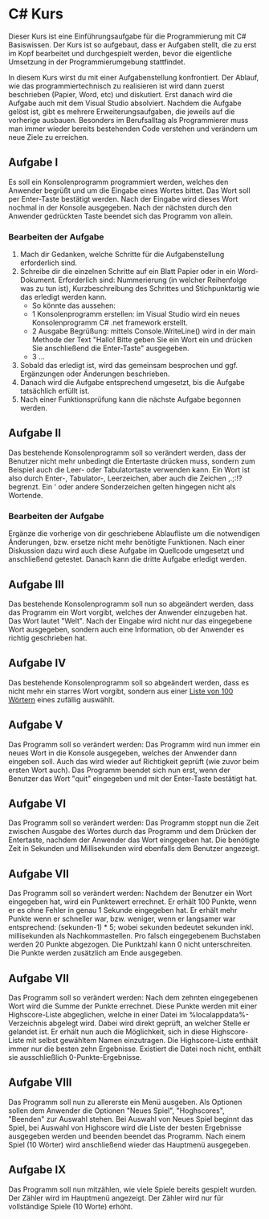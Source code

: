 # C# Kurs
Dieser Kurs ist eine Einführungsaufgabe für die Programmierung mit C# Basiswissen. Der Kurs ist so aufgebaut, dass er Aufgaben stellt, die zu erst im Kopf bearbeitet und durchgespielt werden, bevor die eigentliche Umsetzung in der Programmierumgebung stattfindet. 

In diesem Kurs wirst du mit einer Aufgabenstellung konfrontiert. Der Ablauf, wie das programmiertechnisch zu realisieren ist wird dann zuerst beschrieben (Papier, Word, etc) und diskutiert. Erst danach wird die Aufgabe auch mit dem Visual Studio absolviert. Nachdem die Aufgabe gelöst ist, gibt es mehrere Erweiterungsaufgaben, die jeweils auf die vorherige ausbauen. Besonders im Berufsalltag als Programmierer muss man immer wieder bereits bestehenden Code verstehen und verändern um neue Ziele zu erreichen.

## Aufgabe I
Es soll ein Konsolenprogramm programmiert werden, welches den Anwender begrüßt und um die Eingabe eines Wortes bittet. Das Wort soll per Enter-Taste bestätigt werden. Nach der Eingabe wird dieses Wort nochmal in der Konsole ausgegeben. Nach der nächsten durch den Anwender gedrückten Taste beendet sich das Programm von allein.

### Bearbeiten der Aufgabe
1. Mach dir Gedanken, welche Schritte für die Aufgabenstellung erforderlich sind.
2. Schreibe dir die einzelnen Schritte auf ein Blatt Papier oder in ein Word-Dokument. Erforderlich sind: Nummerierung (in welcher Reihenfolge was zu tun ist), Kurzbeschreibung des Schrittes und Stichpunktartig wie das erledigt werden kann. 
   - So könnte das aussehen:
   - 1 Konsolenprogramm erstellen: im Visual Studio wird ein neues Konsolenprogramm C# .net framework erstellt.
   - 2 Ausgabe Begrüßung: mittels Console.WriteLine() wird in der main Methode der Text "Hallo! Bitte geben Sie ein Wort ein und drücken Sie anschließend die Enter-Taste" ausgegeben.
   - 3 ...
3. Sobald das erledigt ist, wird das gemeinsam besprochen und ggf. Ergänzungen oder Änderungen beschrieben.
4. Danach wird die Aufgabe entsprechend umgesetzt, bis die Aufgabe tatsächlich erfüllt ist.
5. Nach einer Funktionsprüfung kann die nächste Aufgabe begonnen werden.

## Aufgabe II
Das bestehende Konsolenprogramm soll so verändert werden, dass der Benutzer nicht mehr unbedingt die Entertaste drücken muss, sondern zum Beispiel auch die Leer- oder Tabulatortaste verwenden kann. Ein Wort ist also durch Enter-, Tabulator-, Leerzeichen, aber auch die Zeichen ,.;:!? begrenzt. Ein ' oder andere Sonderzeichen gelten hingegen nicht als Wortende.

### Bearbeiten der Aufgabe
Ergänze die vorherige von dir geschriebene Ablaufliste um die notwendigen Änderungen, bzw. ersetze nicht mehr benötigte Funktionen. Nach einer Diskussion dazu wird auch diese Aufgabe im Quellcode umgesetzt und anschließend getestet. Danach kann die dritte Aufgabe erledigt werden.

## Aufgabe III
Das bestehende Konsolenprogramm soll nun so abgeändert werden, dass das Programm ein Wort vorgibt, welches der Anwender einzugeben hat. Das Wort lautet "Welt". Nach der Eingabe wird nicht nur das eingegebene Wort ausgegeben, sondern auch eine Information, ob der Anwender es richtig geschrieben hat.

## Aufgabe IV
Das bestehende Konsolenprogramm soll so abgeändert werden, dass es nicht mehr ein starres Wort vorgibt, sondern aus einer [Liste von 100 Wörtern](aufgabe-4-wortliste) eines zufällig auswählt.

## Aufgabe V
Das Programm soll so verändert werden: Das Programm wird nun immer ein neues Wort in die Konsole ausgegeben, welches der Anwender dann eingeben soll. Auch das wird wieder auf Richtigkeit geprüft (wie zuvor beim ersten Wort auch). Das Programm beendet sich nun erst, wenn der Benutzer das Wort "quit" eingegeben und mit der Enter-Taste bestätigt hat.

## Aufgabe VI
Das Programm soll so verändert werden: Das Programm stoppt nun die Zeit zwischen Ausgabe des Wortes durch das Programm und dem Drücken der Entertaste, nachdem der Anwender das Wort eingegeben hat. Die benötigte Zeit in Sekunden und Millisekunden wird ebenfalls dem Benutzer angezeigt.

## Aufgabe VII
Das Programm soll so verändert werden: Nachdem der Benutzer ein Wort eingegeben hat, wird ein Punktewert errechnet. Er erhält 100 Punkte, wenn er es ohne Fehler in genau 1 Sekunde eingegeben hat. Er erhält mehr Punkte wenn er schneller war, bzw. weniger, wenn er langsamer war entsprechend: (sekunden-1) * 5; wobei sekunden bedeutet sekunden inkl. millisekunden als Nachkommastellen. Pro falsch eingegebenem Buchstaben werden 20 Punkte abgezogen. Die Punktzahl kann 0 nicht unterschreiten. Die Punkte werden zusätzlich am Ende ausgegeben.

## Aufgabe VII
Das Programm soll so verändert werden: Nach dem zehnten eingegebenen Wort wird die Summe der Punkte errechnet. Diese Punkte werden mit einer Highscore-Liste abgeglichen, welche in einer Datei im %localappdata%-Verzeichnis abgelegt wird. Dabei wird direkt geprüft, an welcher Stelle er gelandet ist. Er erhält nun auch die Möglichkeit, sich in diese Highscore-Liste mit selbst gewähltem Namen einzutragen. Die Highscore-Liste enthält immer nur die besten zehn Ergebnisse. Existiert die Datei noch nicht, enthält sie ausschließlich 0-Punkte-Ergebnisse.

## Aufgabe VIII 
Das Programm soll nun zu allererste ein Menü ausgeben. Als Optionen sollen dem Anwender die Optionen "Neues Spiel", "Hoghscores", "Beenden" zur Auswahl stehen. Bei Auswahl von Neues Spiel beginnt das Spiel, bei Auswahl von Highscore wird die Liste der besten Ergebnisse ausgegeben werden und beenden beendet das Programm. Nach einem Spiel (10 Wörter) wird anschließend wieder das Hauptmenü ausgegeben.

## Aufgabe IX
Das Programm soll nun mitzählen, wie viele Spiele bereits gespielt wurden. Der Zähler wird im Hauptmenü angezeigt. Der Zähler wird nur für vollständige Spiele (10 Worte) erhöht. 


